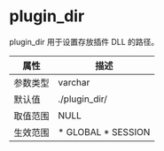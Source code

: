 plugin_dir 
===============================

plugin_dir 用于设置存放插件 DLL 的路径。


| **属性** |                                                   **描述**                                                   |
|--------|------------------------------------------------------------------------------------------------------------|
| 参数类型   | varchar                                                                                                    |
| 默认值    | ./plugin_dir/                                                                                              |
| 取值范围   | NULL                                                                                                       |
| 生效范围   | * GLOBAL   * SESSION    |


